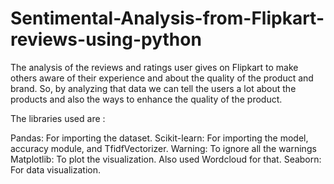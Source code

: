 # Sentimental-Analysis-from-Flipkart-reviews-using-python
The analysis of the reviews and ratings user gives on Flipkart to make others aware of their experience and about the quality of the product and brand. So, by analyzing that data we can tell the users a lot about the products and also the ways to enhance the quality of the product. 

The libraries used are : 

Pandas: For importing the dataset.
Scikit-learn: For importing the model, accuracy module, and TfidfVectorizer.
Warning: To ignore all the warnings
Matplotlib: To plot the visualization. Also used Wordcloud for that.
Seaborn: For data visualization.
